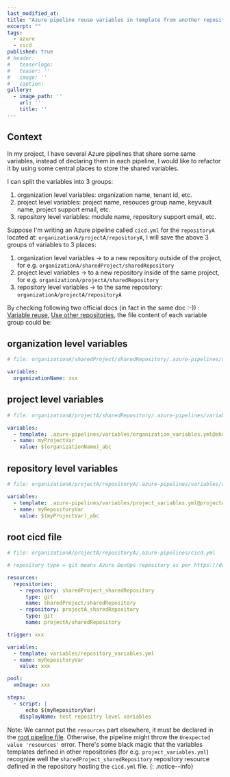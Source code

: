 ```yaml
---
last_modified_at:
title: "Azure pipeline reuse variables in template from another repository"
excerpt: ""
tags:
  - azure
  - cicd
published: true
# header:
#   teaserlogo:
#   teaser: ''
#   image: ''
#   caption:
gallery:
  - image_path: ''
    url: ''
    title: ''
---
```


## Context

In my project, I have several Azure pipelines that share some same variables, instead of declaring them in each pipeline, I would like to refactor it by using some central places to store the shared variables.

I can split the variables into 3 groups:

1. organization level variables:
   organization name, tenant id, etc.
2. project level variables:
   project name, resouces group name, keyvault name, project support email, etc.
3. repository level variables:
   module name, repository support email, etc.

Suppose I'm writing an Azure pipeline called `cicd.yml` for the `repositoryA` located at: `organizationA/projectA/repositoryA`, I will save the above 3 groups of variables to 3 places:

1. organization level variables -> to a new repository outside of the project, for e.g. `organizationA/sharedProject/sharedRepository`
2. project level variables -> to a new repository inside of the same project, for e.g. `organizationA/projectA/sharedRepository`
3. repository level variables -> to the same repository: `organizationA/projectA/repositoryA`

By checking following two official docs (in fact in the same doc :-)) : [Variable reuse](https://docs.microsoft.com/en-us/azure/devops/pipelines/process/templates?view=azure-devops#variable-reuse), [Use other repositories](https://docs.microsoft.com/en-us/azure/devops/pipelines/process/templates?view=azure-devops#use-other-repositories), the file content of each variable group could be:

## organization level variables

```yml
# file: organizationA/sharedProject/sharedRepository/.azure-pipelines/variables/organization_variables.yml

variables:
  organizationName: xxx
```

## project level variables

```yml
# file: organizationA/projectA/sharedRepository/.azure-pipelines/variables/project_variables.yml

variables:
  - template: .azure-pipelines/variables/organization_variables.yml@sharedProject_sharedRepository
  - name: myProjectVar
    value: $(organizationName)_abc
```

## repository level variables

```yml
# file: organizationA/projectA/repositoryA/.azure-pipelines/variables/repository_variables.yml

variables:
  - template: .azure-pipelines/variables/project_variables.yml@projectA_sharedRepository
  - name: myRepositoryVar
    value: $(myProjectVar)_abc
```

## root cicd file

```yml
# file: organizationA/projectA/repositoryA/.azure-pipelines/cicd.yml

# repository type = git means Azure DevOps repository as per https://docs.microsoft.com/en-us/azure/devops/pipelines/repos/multi-repo-checkout?view=azure-devops#specify-multiple-repositories

resources:
  repositories:
    - repository: sharedProject_sharedRepository
      type: git
      name: sharedProject/sharedRepository
    - repository: projectA_sharedRepository
      type: git
      name: projectA/sharedRepository

trigger: xxx

variables:
  - template: variables/repository_variables.yml
  - name: myRepositoryVar
    value: xxx

pool:
  vmImage: xxx

steps:
  - script: |
      echo $(myRepositoryVar)
    displayName: test repositry level variables
```

Note: We cannot put the `resources` part elsewhere, it must be declared in the [root pipeline file](https://developercommunity.visualstudio.com/t/unexpected-value-resources-in-yaml-template/728151#TPIN-N782729). Otherwise, the pipeline might throw the `Unexpected value 'resources'` error. There's some black magic that the variables templates defined in other repositories (for e.g. `project_variables.yml`) recognize well the `sharedProject_sharedRepository` repository resource defined in the repository hosting the `cicd.yml` file.
{: .notice--info}
